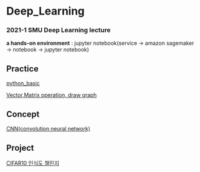 # Deep_Learning
### 2021-1 SMU Deep Learning lecture 

**a hands-on environment** : jupyter notebook(service -> amazon sagemaker -> notebook -> jupyter notebook)

## Practice
[python_basic](https://github.com/sunjungAn/Deep_Learning/blob/master/1.%20python_basic.ipynb)

[Vector,Matrix operation, draw graph](https://github.com/sunjungAn/Deep_Learning/blob/master/2.%20Vector%2C%20Matrix%20operation%2C%20draw%20graph.ipynb)

## Concept
[CNN(convolution neural network)]()

## Project
[CIFAR10 인식도 챌린지](https://github.com/sunjungAn/Deep_Learning/tree/master/CIFAR10_CNN)
